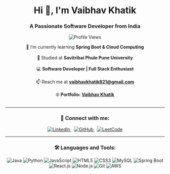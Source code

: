 <h1 align="center">Hi 👋, I'm Vaibhav Khatik</h1>
<h3 align="center">A Passionate Software Developer from India</h3>

<p align="center">
  <img src="https://komarev.com/ghpvc/?username=vaibhavkhatik&label=Profile%20Views&color=0e75b6&style=flat" alt="Profile Views" />
</p>

<p align="center">
  🌱 I’m currently learning <strong>Spring Boot & Cloud Computing</strong> <br><br>
  🏢 Studied at <strong>Savitribai Phule Pune University</strong> <br><br>
  💻 <strong>Software Developer | Full Stack Enthusiast</strong> <br><br>
  📫 Reach me at <a href="mailto:vaibhavkhatik821@gmail.com"><strong>vaibhavkhatik821@gmail.com</strong></a> <br><br>
  🌐 <strong>Portfolio:</strong> <a href="https://vaibhavkhatik.github.io/Vaibhav-Portfolio/" target="_blank"><strong>Vaibhav Khatik</strong></a> <br><br>
</p>

---

<h3 align="center">📡 Connect with me:</h3>
<p align="center">
  <a href="https://linkedin.com/in/vaibhav-khatik" target="_blank">
    <img src="https://img.icons8.com/color/48/000000/linkedin.png" alt="LinkedIn"/>
  </a>
  &nbsp;
  <a href="https://github.com/vaibhavkhatik" target="_blank">
    <img src="https://img.icons8.com/ios-glyphs/48/000000/github.png" alt="GitHub"/>
  </a>
  &nbsp;
  <a href="https://leetcode.com/u/Vaibhav_Khatik/" target="_blank">
    <img src="https://img.icons8.com/external-tal-revivo-color-tal-revivo/48/000000/external-level-up-your-coding-skills-and-quickly-land-a-job-logo-color-tal-revivo.png" alt="LeetCode"/>
  </a>
</p>

---

<h3 align="center">🛠️ Languages and Tools:</h3>
<p align="center">
  <img src="https://img.icons8.com/color/48/000000/java-coffee-cup-logo.png" alt="Java"/> 
  <img src="https://img.icons8.com/color/48/000000/python.png" alt="Python"/> 
  <img src="https://img.icons8.com/color/48/000000/javascript.png" alt="JavaScript"/> 
  <img src="https://img.icons8.com/color/48/000000/html-5.png" alt="HTML5"/> 
  <img src="https://img.icons8.com/color/48/000000/css3.png" alt="CSS3"/> 
  <img src="https://img.icons8.com/fluency/48/000000/mysql-logo.png" alt="MySQL"/> 
  <img src="https://img.icons8.com/color/48/000000/spring-logo.png" alt="Spring Boot"/> 
  <img src="https://img.icons8.com/office/48/000000/react.png" alt="React.js"/> 
  <img src="https://img.icons8.com/color/48/000000/nodejs.png" alt="Node.js"/> 
  <img src="https://img.icons8.com/color/48/000000/git.png" alt="Git"/> 
  <img src="https://img.icons8.com/color/48/000000/amazon-web-services.png" alt="AWS"/> 
</p>

